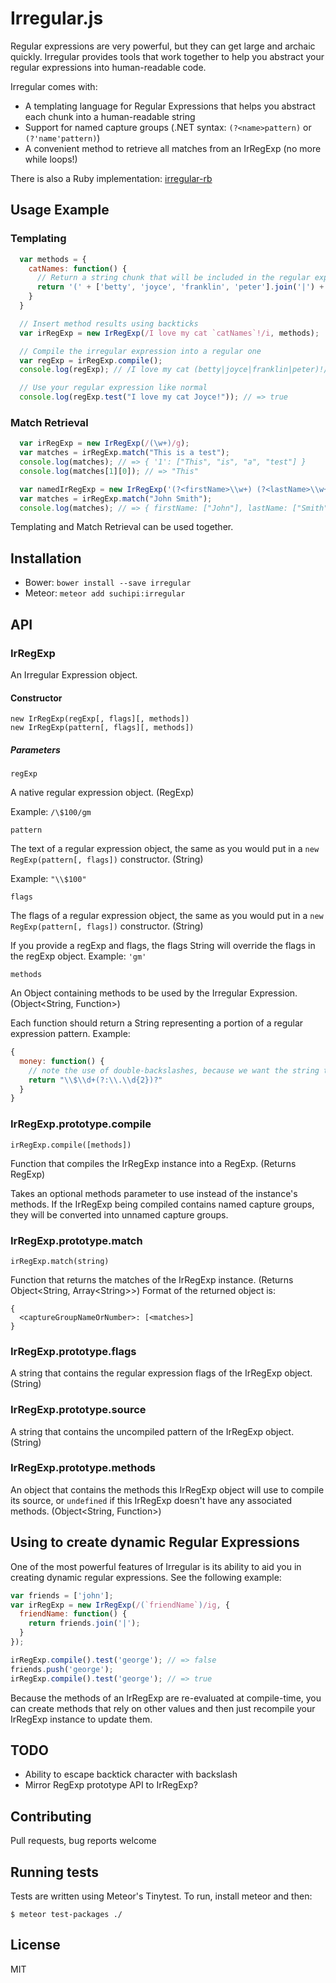 # Irregular.js

Regular expressions are very powerful, but they can get large and archaic quickly. Irregular provides tools that work together to help you abstract your regular expressions into human-readable code.

Irregular comes with:
* A templating language for Regular Expressions that helps you abstract each chunk into a human-readable string
* Support for named capture groups (.NET syntax: `(?<name>pattern)` or `(?'name'pattern)`)
* A convenient method to retrieve all matches from an IrRegExp (no more while loops!)

There is also a Ruby implementation: [irregular-rb](https://github.com/suchipi/irregular-rb)

## Usage Example

### Templating
```javascript
  var methods = {
    catNames: function() {
      // Return a string chunk that will be included in the regular expression.
      return '(' + ['betty', 'joyce', 'franklin', 'peter'].join('|') + ')';
    }
  }

  // Insert method results using backticks
  var irRegExp = new IrRegExp(/I love my cat `catNames`!/i, methods);

  // Compile the irregular expression into a regular one
  var regExp = irRegExp.compile();
  console.log(regExp); // /I love my cat (betty|joyce|franklin|peter)!/i

  // Use your regular expression like normal
  console.log(regExp.test("I love my cat Joyce!")); // => true

```

### Match Retrieval
```javascript
  var irRegExp = new IrRegExp(/(\w+)/g);
  var matches = irRegExp.match("This is a test");
  console.log(matches); // => { '1': ["This", "is", "a", "test"] }
  console.log(matches[1][0]); // => "This"

  var namedIrRegExp = new IrRegExp('(?<firstName>\\w+) (?<lastName>\\w+)'); // IrRegExp supports named matches!
  var matches = irRegExp.match("John Smith");
  console.log(matches); // => { firstName: ["John"], lastName: ["Smith"] }
```

Templating and Match Retrieval can be used together.

## Installation
* Bower: `bower install --save irregular`
* Meteor: `meteor add suchipi:irregular`

## API

### IrRegExp

An Irregular Expression object.

#### Constructor
```
new IrRegExp(regExp[, flags][, methods])
new IrRegExp(pattern[, flags][, methods])
```
##### Parameters
`regExp`

  A native regular expression object. (RegExp)
  
  Example: `/\$100/gm`

`pattern`

  The text of a regular expression object, the same as you would put in a `new RegExp(pattern[, flags])` constructor. (String)

  Example: `"\\$100"`

`flags`

  The flags of a regular expression object, the same as you would put in a `new RegExp(pattern[, flags])` constructor. (String)

  If you provide a regExp and flags, the flags String will override the flags in the regExp object.
  Example: `'gm'`

`methods`

  An Object containing methods to be used by the Irregular Expression. (Object&lt;String, Function&gt;)

  Each function should return a String representing a portion of a regular expression pattern.
  Example:
  ```javascript
  {
    money: function() {
      // note the use of double-backslashes, because we want the string to contain backslash itself
      return "\\$\\d+(?:\\.\\d{2})?"
    }
  }
  ```
### IrRegExp.prototype.compile
```
irRegExp.compile([methods])
```

Function that compiles the IrRegExp instance into a RegExp. (Returns RegExp)

Takes an optional methods parameter to use instead of the instance's methods. 
If the IrRegExp being compiled contains named capture groups, they will be converted into unnamed capture groups.

### IrRegExp.prototype.match
```
irRegExp.match(string)
```

Function that returns the matches of the IrRegExp instance. (Returns Object&lt;String, Array&lt;String&gt;&gt;)
Format of the returned object is:
```
{
  <captureGroupNameOrNumber>: [<matches>]
}
```

### IrRegExp.prototype.flags

A string that contains the regular expression flags of the IrRegExp object. (String)

### IrRegExp.prototype.source

A string that contains the uncompiled pattern of the IrRegExp object. (String)

### IrRegExp.prototype.methods

An object that contains the methods this IrRegExp object will use to compile its source, or `undefined` if this IrRegExp doesn't have any associated methods. (Object<String, Function>)

## Using to create dynamic Regular Expressions

One of the most powerful features of Irregular is its ability to aid you in creating dynamic regular expressions. See the following example:

```javascript
var friends = ['john'];
var irRegExp = new IrRegExp(/(`friendName`)/ig, {
  friendName: function() {
    return friends.join('|');
  }
});

irRegExp.compile().test('george'); // => false
friends.push('george');
irRegExp.compile().test('george'); // => true
```

Because the methods of an IrRegExp are re-evaluated at compile-time, you can create methods that rely on other values and then just recompile your IrRegExp instance to update them.

## TODO

* Ability to escape backtick character with backslash
* Mirror RegExp prototype API to IrRegExp?

## Contributing

Pull requests, bug reports welcome

## Running tests

Tests are written using Meteor's Tinytest. To run, install meteor and then:
```
$ meteor test-packages ./
```

## License

MIT
